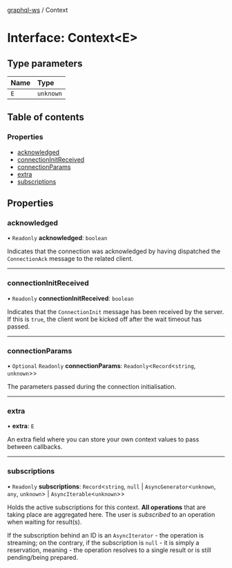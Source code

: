 [graphql-ws](../README.md) / Context

# Interface: Context<E\>

## Type parameters

| Name | Type |
| :------ | :------ |
| `E` | `unknown` |

## Table of contents

### Properties

- [acknowledged](Context.md#acknowledged)
- [connectionInitReceived](Context.md#connectioninitreceived)
- [connectionParams](Context.md#connectionparams)
- [extra](Context.md#extra)
- [subscriptions](Context.md#subscriptions)

## Properties

### acknowledged

• `Readonly` **acknowledged**: `boolean`

Indicates that the connection was acknowledged
by having dispatched the `ConnectionAck` message
to the related client.

___

### connectionInitReceived

• `Readonly` **connectionInitReceived**: `boolean`

Indicates that the `ConnectionInit` message
has been received by the server. If this is
`true`, the client wont be kicked off after
the wait timeout has passed.

___

### connectionParams

• `Optional` `Readonly` **connectionParams**: `Readonly`<`Record`<`string`, `unknown`\>\>

The parameters passed during the connection initialisation.

___

### extra

• **extra**: `E`

An extra field where you can store your own context values
to pass between callbacks.

___

### subscriptions

• `Readonly` **subscriptions**: `Record`<`string`, ``null`` \| `AsyncGenerator`<`unknown`, `any`, `unknown`\> \| `AsyncIterable`<`unknown`\>\>

Holds the active subscriptions for this context. **All operations**
that are taking place are aggregated here. The user is _subscribed_
to an operation when waiting for result(s).

If the subscription behind an ID is an `AsyncIterator` - the operation
is streaming; on the contrary, if the subscription is `null` - it is simply
a reservation, meaning - the operation resolves to a single result or is still
pending/being prepared.
